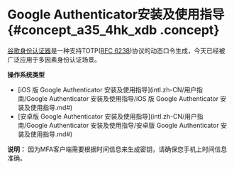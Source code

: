 # Google Authenticator安装及使用指导 {#concept_a35_4hk_xdb .concept}

[谷歌身份认证器](https://support.google.com/accounts/answer/1066447?spm=a2c4g.11186623.2.4.20ZK8W&hl=zh-Hans)是一种支持TOTP\([RFC 6238](https://tools.ietf.org/html/rfc6238)\)协议的动态口令生成，今天已经被广泛应用于多因素身份认证场景。

**操作系统类型**

-   [iOS 版 Google Authenticator 安装及使用指导](intl.zh-CN/用户指南/Google Authenticator 安装及使用指导/iOS 版 Google Authenticator 安装及使用指导.md#)
-   [安卓版 Google Authenticator 安装及使用指导](intl.zh-CN/用户指南/Google Authenticator 安装及使用指导/安卓版 Google Authenticator 安装及使用指导.md#)

**说明：** 因为MFA客户端需要根据时间信息来生成密钥，请确保您手机上时间信息准确。

